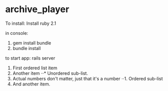 # archive_player
To install:
Install ruby 2.1

in console:
1. gem install bundle
2. bundle install

to start app: 
 rails server

1. First ordered list item
2. Another item
⋅⋅* Unordered sub-list. 
1. Actual numbers don't matter, just that it's a number
⋅⋅1. Ordered sub-list
4. And another item.
